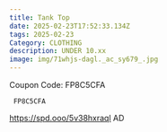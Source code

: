 ```yaml
---
title: Tank Top
date: 2025-02-23T17:52:33.134Z
tags: 2025-02-23
Category: CLOTHING
description: UNDER 10.xx
image: img/71whjs-dagl._ac_sy679_.jpg
---
```

C﻿oupon Code: FP8C5CFA  

<pre class="language-javascript"><code

class="language-javascript"> FP8C5CFA  </code></pre>

 https://spd.ooo/5v38hxraql
AD